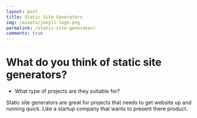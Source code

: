 ```yaml
---
layout: post
title: Static Site Generators
img: /assets/jekyll-logo.png
permalink: /static-site-generator/
comments: true
---
```


# What do you think of static site generators?

* What type of projects are they suitable for?

Static site generators are great for projects that needs to get website up and running quick. Like a startup company that wants to present there product.